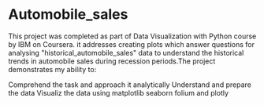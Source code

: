 # Automobile_sales
This project was completed as part of Data Visualization with Python course by IBM on Coursera.
it addresses creating plots which answer questions for analysing "historical_automobile_sales" data to understand the historical trends in automobile sales during recession periods.The project demonstrates my ability to:

Comprehend the task and approach it analytically
Understand and prepare the data
Visualiz the data using matplotlib seaborn folium and plotly

